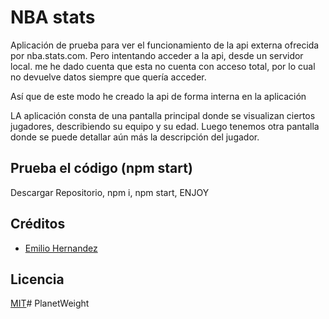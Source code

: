 # NBA stats

Aplicación de prueba para ver el funcionamiento de la api externa ofrecida por nba.stats.com.
Pero intentando acceder a la api, desde un servidor local. me he dado cuenta que esta no cuenta con acceso total, por lo cual no devuelve datos siempre que quería acceder.

Así que de este modo he creado la api de forma interna en la aplicación

LA aplicación consta de una pantalla  principal donde se visualizan ciertos jugadores, describiendo su equipo y su edad. Luego tenemos otra pantalla donde se puede detallar aún más la descripción del jugador.

## Prueba el código (npm start)

Descargar Repositorio,
npm i,
npm start,
ENJOY

## Créditos

- [Emilio Hernandez](https://www.linkedin.com/in/emilio-rafael-hernandez-perez-3a8bb540/)

## Licencia

[MIT](https://opensource.org/licenses/MIT)# PlanetWeight
